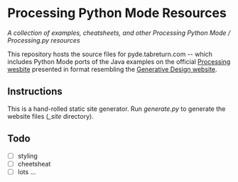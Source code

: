 # Processing Python Mode Resources

*A collection of examples, cheatsheets, and other Processing Python Mode / Processing.py resources*

This repository hosts the source files for pyde.tabreturn.com -- which includes Python Mode ports of the Java examples on the official [Processing wesbite](https://processing.org/examples/) presented in format resembling the [Generative Design website](http://www.generative-gestaltung.de/2/).

<!-- You can view the [live website here](http://pyde.tabreturn.com). -->

## Instructions

This is a hand-rolled static site generator. Run *generate.py* to generate the website files (*_site* directory).

## Todo

- [ ] styling
- [ ] cheetsheat
- [ ] lots ...
